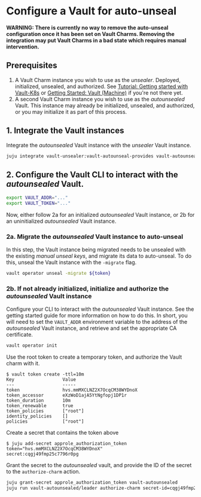 # Configure a Vault for auto-unseal 

**WARNING: There is currently no way to remove the auto-unseal configuration once it has been set on Vault Charms. Removing the integration may put Vault Charms in a bad state which requires manual intervention.**


## Prerequisites

1. A Vault Charm instance you wish to use as the *unsealer*. Deployed, initialized, unsealed, and authorized. See [Tutorial: Getting started with Vault-K8s](../tutorial/getting_started_k8s.md) or [Getting Started: Vault (Machine)](../tutorial/getting_started_machine.md) if you're not there yet.
2. A second Vault Charm instance you wish to use as the *autounsealed* Vault. This instance may already be initialized, unsealed, and authorized, or you may initialize it as part of this process.

## 1. Integrate the Vault instances

Integrate the *autounsealed* Vault instance with the *unsealer* Vault instance.

```bash
juju integrate vault-unsealer:vault-autounseal-provides vault-autounsealed:vault-autounseal-requires
```

## 2. Configure the Vault CLI to interact with the *autounsealed* Vault.

```bash
export VAULT_ADDR="..."
export VAULT_TOKEN="..."
```

Now, either follow 2a for an initialized *autounsealed* Vault instance, or 2b for an uninitialized *autounsealed* Vault instance.

### 2a. Migrate the *autounsealed* Vault instance to auto-unseal

In this step, the Vault instance being migrated needs to be unsealed with the existing *manual unseal keys*, and migrate its data to auto-unseal. To do this, unseal the Vault instance with the `-migrate` flag.

```bash
vault operator unseal -migrate ${token}
```

### 2b. If not already initialized, initialize and authorize the *autounsealed* Vault instance

Configure your CLI to interact with the *autounsealed* Vault instance. See the getting started guide for more information on how to do this. In short, you will need to set the `VAULT_ADDR` environment variable to the address of the *autounsealed* Vault instance, and retrieve and set the appropriate CA certificate.

```bash
vault operator init
```

Use the root token to create a temporary token, and authorize the Vault charm with it.

```console
$ vault token create -ttl=10m
Key                  Value
---                  -----
token                hvs.mmMXCLNZ2X7OcqCM38WYDnoX
token_accessor       eXzWoD1ajA5YtNgfopj1DP1r
token_duration       10m
token_renewable      true
token_policies       ["root"]
identity_policies    []
policies             ["root"]
```

Create a secret that contains the token above
```console
$ juju add-secret approle_authorization_token token="hvs.mmMXCLNZ2X7OcqCM38WYDnoX"
secret:cqgj49fmp25c7796r0pg
```

Grant the secret to the *autounsealed* vault, and provide the ID of the secret to the `authorize-charm` action.
```bash
juju grant-secret approle_authorization_token vault-autounsealed
juju run vault-autounsealed/leader authorize-charm secret-id=cqgj49fmp25c7796r0pg
```
